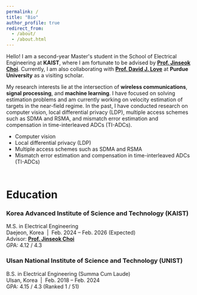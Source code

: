 ```yaml
---
permalink: /
title: "Bio"
author_profile: true
redirect_from: 
  - /about/
  - /about.html
---
```


Hello! I am a second-year Master's student in the School of Electrical Engineering at **KAIST**, where I am fortunate to be advised by [**Prof. Jinseok Choi**](https://sic-x.kaist.ac.kr/professor). Currently, I am also collaborating with [**Prof. David J. Love**](https://engineering.purdue.edu/~djlove/) at **Purdue University** as a visiting scholar.

My research interests lie at the intersection of **wireless communications**, **signal processing**, and **machine learning**. I have focused on solving estimation problems and am currently working on velocity estimation of targets in the near-field regime. In the past, I have conducted research on computer vision, local differential privacy (LDP), multiple access schemes such as SDMA and RSMA, and mismatch error estimation and compensation in time-interleaved ADCs (TI-ADCs).  
- Computer vision
- Local differential privacy (LDP)
- Multiple access schemes such as SDMA and RSMA
- Mismatch error estimation and compensation in time-interleaved ADCs (TI-ADCs)



<div style="height: 10px;"></div>

# Education

### Korea Advanced Institute of Science and Technology (KAIST)  
M.S. in Electrical Engineering  
Daejeon, Korea &nbsp;|&nbsp; Feb. 2024 – Feb. 2026 (Expected)  
Advisor: [**Prof. Jinseok Choi**](https://sic-x.kaist.ac.kr/professor)  
GPA: 4.12 / 4.3

### Ulsan National Institute of Science and Technology (UNIST)  
B.S. in Electrical Engineering (Summa Cum Laude)  
Ulsan, Korea &nbsp;|&nbsp; Feb. 2018 – Feb. 2024  
GPA: 4.15 / 4.3 (Ranked 1 / 51)



